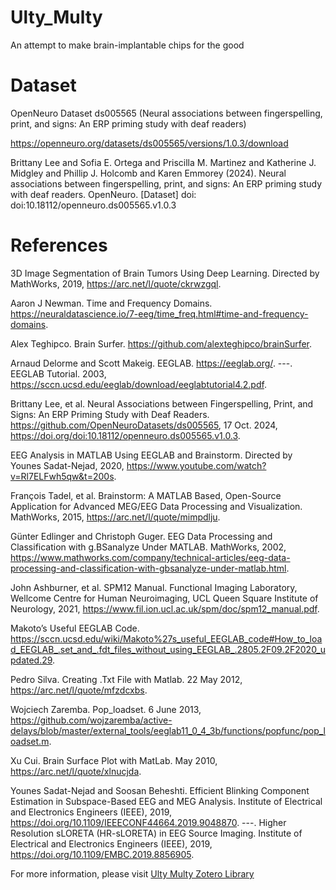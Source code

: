 # Ulty_Multy
An attempt to make brain-implantable chips for the good

# Dataset

OpenNeuro Dataset ds005565 (Neural associations between fingerspelling, print, and signs: An ERP priming study with deaf readers)
 
https://openneuro.org/datasets/ds005565/versions/1.0.3/download

Brittany Lee and Sofia E. Ortega and Priscilla M. Martinez and Katherine J. Midgley and Phillip J. Holcomb and Karen Emmorey (2024). Neural associations between fingerspelling, print, and signs: An ERP priming study with deaf readers. OpenNeuro. [Dataset] doi: doi:10.18112/openneuro.ds005565.v1.0.3 


# References 

3D Image Segmentation of Brain Tumors Using Deep Learning. Directed by MathWorks, 2019, https://arc.net/l/quote/ckrwzgql.

Aaron J Newman. Time and Frequency Domains. https://neuraldatascience.io/7-eeg/time_freq.html#time-and-frequency-domains.

Alex Teghipco. Brain Surfer. https://github.com/alexteghipco/brainSurfer.

Arnaud Delorme and Scott Makeig. EEGLAB. https://eeglab.org/.
---. EEGLAB Tutorial. 2003, https://sccn.ucsd.edu/eeglab/download/eeglabtutorial4.2.pdf.

Brittany Lee, et al. Neural Associations between Fingerspelling, Print, and Signs: An ERP Priming Study with Deaf Readers. https://github.com/OpenNeuroDatasets/ds005565, 17 Oct. 2024, https://doi.org/doi:10.18112/openneuro.ds005565.v1.0.3.

EEG Analysis in MATLAB Using EEGLAB and Brainstorm. Directed by Younes Sadat-Nejad, 2020, https://www.youtube.com/watch?v=Rl7ELFwh5qw&t=200s.

François Tadel, et al. Brainstorm: A MATLAB Based, Open-Source Application for Advanced MEG/EEG Data Processing and Visualization. MathWorks, 2015, https://arc.net/l/quote/mimpdlju.

Günter Edlinger and Christoph Guger. EEG Data Processing and Classification with g.BSanalyze Under MATLAB. MathWorks, 2002, https://www.mathworks.com/company/technical-articles/eeg-data-processing-and-classification-with-gbsanalyze-under-matlab.html.

John Ashburner, et al. SPM12 Manual. Functional Imaging Laboratory, Wellcome Centre for Human Neuroimaging, UCL Queen Square Institute of Neurology, 2021, https://www.fil.ion.ucl.ac.uk/spm/doc/spm12_manual.pdf.

Makoto’s Useful EEGLAB Code. https://sccn.ucsd.edu/wiki/Makoto%27s_useful_EEGLAB_code#How_to_load_EEGLAB_.set_and_.fdt_files_without_using_EEGLAB_.2805.2F09.2F2020_updated.29.

Pedro Silva. Creating .Txt File with Matlab. 22 May 2012, https://arc.net/l/quote/mfzdcxbs.

Wojciech Zaremba. Pop_loadset. 6 June 2013, https://github.com/wojzaremba/active-delays/blob/master/external_tools/eeglab11_0_4_3b/functions/popfunc/pop_loadset.m.

Xu Cui. Brain Surface Plot with MatLab. May 2010, https://arc.net/l/quote/xlnucjda.

Younes Sadat-Nejad and Soosan Beheshti. Efficient Blinking Component Estimation in Subspace-Based EEG and MEG Analysis. Institute of Electrical and Electronics Engineers (IEEE), 2019, https://doi.org/10.1109/IEEECONF44664.2019.9048870.
---. Higher Resolution sLORETA (HR-sLORETA) in EEG Source Imaging. Institute of Electrical and Electronics Engineers (IEEE), 2019, https://doi.org/10.1109/EMBC.2019.8856905.


For more information, please visit [Ulty Multy Zotero Library](https://www.zotero.org/groups/5912754/ulty_multy/library)
